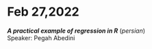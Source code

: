 # Feb 27,2022
***A practical example of regression in R*** (*persian*)<br />
Speaker: Pegah Abedini 
